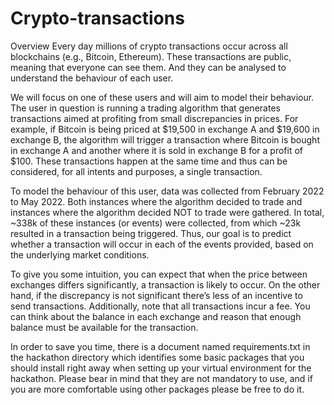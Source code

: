 # Crypto-transactions
Overview
Every day millions of crypto transactions occur across all blockchains (e.g., Bitcoin, Ethereum). These transactions are public, meaning that everyone can see them. And they can be analysed to understand the behaviour of each user.

We will focus on one of these users and will aim to model their behaviour. The user in question is running a trading algorithm that generates transactions aimed at profiting from small discrepancies in prices. For example, if Bitcoin is being priced at $19,500 in exchange A and $19,600 in exchange B, the algorithm will trigger a transaction where Bitcoin is bought in exchange A and another where it is sold in exchange B for a profit of $100. These transactions happen at the same time and thus can be considered, for all intents and purposes, a single transaction.

To model the behaviour of this user, data was collected from February 2022 to May 2022. Both instances where the algorithm decided to trade and instances where the algorithm decided NOT to trade were gathered. In total, ~338k of these instances (or events) were collected, from which ~23k resulted in a transaction being triggered. Thus, our goal is to predict whether a transaction will occur in each of the events provided, based on the underlying market conditions.

To give you some intuition, you can expect that when the price between exchanges differs significantly, a transaction is likely to occur. On the other hand, if the discrepancy is not significant there’s less of an incentive to send transactions. Additionally, note that all transactions incur a fee. You can think about the balance in each exchange and reason that enough balance must be available for the transaction.

In order to save you time, there is a document named requirements.txt in the hackathon directory which identifies some basic packages that you should install right away when setting up your virtual environment for the hackathon. Please bear in mind that they are not mandatory to use, and if you are more comfortable using other packages please be free to do it.
